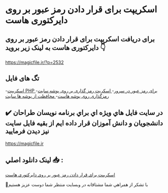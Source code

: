 # اسکریپت برای قرار دادن رمز عبور بر روی دایرکتوری هاست

## برای دریافت اسکریپت برای قرار دادن رمز عبور بر روی دایرکتوری هاست به لینک زیر بروید 👇

https://magicfile.ir/?p=2532

## تگ های فایل

-[اسکریپت PHP برای رمز عبور در سرور](https://magicfile.ir/product/%d8%a7%d8%b3%da%a9%d8%b1%db%8c%d9%be%d8%aa-%d8%a8%d8%b1%d8%a7%db%8c-%d9%82%d8%b1%d8%a7%d8%b1-%d8%af%d8%a7%d8%af%d9%86-%d8%b1%d9%85%d8%b2-%d8%b9%d8%a8%d9%88%d8%b1-%d8%a8%d8%b1-%d8%b1%d9%88%db%8c-%d8%af%d8%a7%db%8c%d8%b1%da%a9%d8%aa%d9%88%d8%b1%db%8c-%d9%87%d8%a7%d8%b3%d8%aa/)-[ اسکریت رمز گذاری بر روی پوشه سایت](https://magicfile.ir/product/%d8%a7%d8%b3%da%a9%d8%b1%db%8c%d9%be%d8%aa-%d8%a8%d8%b1%d8%a7%db%8c-%d9%82%d8%b1%d8%a7%d8%b1-%d8%af%d8%a7%d8%af%d9%86-%d8%b1%d9%85%d8%b2-%d8%b9%d8%a8%d9%88%d8%b1-%d8%a8%d8%b1-%d8%b1%d9%88%db%8c-%d8%af%d8%a7%db%8c%d8%b1%da%a9%d8%aa%d9%88%d8%b1%db%8c-%d9%87%d8%a7%d8%b3%d8%aa/)-[ رمزگذاری روی پوشه هاست](https://magicfile.ir/product/%d8%a7%d8%b3%da%a9%d8%b1%db%8c%d9%be%d8%aa-%d8%a8%d8%b1%d8%a7%db%8c-%d9%82%d8%b1%d8%a7%d8%b1-%d8%af%d8%a7%d8%af%d9%86-%d8%b1%d9%85%d8%b2-%d8%b9%d8%a8%d9%88%d8%b1-%d8%a8%d8%b1-%d8%b1%d9%88%db%8c-%d8%af%d8%a7%db%8c%d8%b1%da%a9%d8%aa%d9%88%d8%b1%db%8c-%d9%87%d8%a7%d8%b3%d8%aa/)-[ محافظت از پوشه ها سایت](https://magicfile.ir/product/%d8%a7%d8%b3%da%a9%d8%b1%db%8c%d9%be%d8%aa-%d8%a8%d8%b1%d8%a7%db%8c-%d9%82%d8%b1%d8%a7%d8%b1-%d8%af%d8%a7%d8%af%d9%86-%d8%b1%d9%85%d8%b2-%d8%b9%d8%a8%d9%88%d8%b1-%d8%a8%d8%b1-%d8%b1%d9%88%db%8c-%d8%af%d8%a7%db%8c%d8%b1%da%a9%d8%aa%d9%88%d8%b1%db%8c-%d9%87%d8%a7%d8%b3%d8%aa/)

## ✔️ در سايت فايل هاي ويژه اي براي برنامه نويسان طراحان دانشجويان و دانش آموزان قرار داده ايم از بقيه فايل سايت نيز ديدن فرماييد

https://magicfile.ir


## لينک دانلود اصلي 📥 :

[اسکریپت برای قرار دادن رمز عبور بر روی دایرکتوری هاست](https://magicfile.ir/product/%d8%a7%d8%b3%da%a9%d8%b1%db%8c%d9%be%d8%aa-%d8%a8%d8%b1%d8%a7%db%8c-%d9%82%d8%b1%d8%a7%d8%b1-%d8%af%d8%a7%d8%af%d9%86-%d8%b1%d9%85%d8%b2-%d8%b9%d8%a8%d9%88%d8%b1-%d8%a8%d8%b1-%d8%b1%d9%88%db%8c-%d8%af%d8%a7%db%8c%d8%b1%da%a9%d8%aa%d9%88%d8%b1%db%8c-%d9%87%d8%a7%d8%b3%d8%aa/) 


🙏با تشکر از همراهي شما مشتاقانه در وبسایت منتظر شما دوست عزیز هستیم

